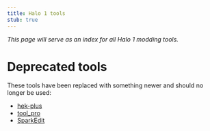 ```yaml
---
title: Halo 1 tools
stub: true
---
```

_This page will serve as an index for all Halo 1 modding tools._

# Deprecated tools
These tools have been replaced with something newer and should no longer be
used:
* [hek-plus](~)
* [tool_pro](~)
* [SparkEdit](~)

